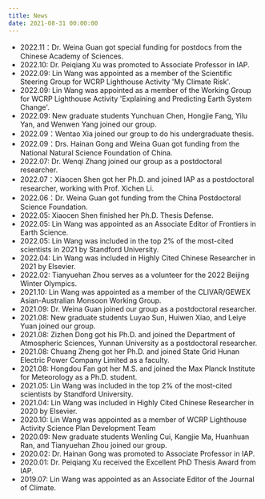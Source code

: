 ```yaml
---
title: News
date: 2021-08-31 00:00:00
---
```


- 2022.11：Dr. Weina Guan got special funding for postdocs from the Chinese Academy of Sciences.
- 2022.10: Dr. Peiqiang Xu was promoted to Associate Professor in IAP.
- 2022.09: Lin Wang was appointed as a member of the Scientific Steering Group for WCRP Lighthouse Activity 'My Climate Risk'.
- 2022.09: Lin Wang was appointed as a member of the Working Group for WCRP Lighthouse Activity 'Explaining and Predicting Earth System Change'.
- 2022.09: New graduate students Yunchuan Chen, Hongjie Fang, Yilu Yan, and Wenwen Yang joined our group.
- 2022.09：Wentao Xia joined our group to do his undergraduate thesis.
- 2022.09：Drs. Hainan Gong and Weina Guan got funding from the National Natural Science Foundation of China.
- 2022.07: Dr. Wenqi Zhang joined our group as a postdoctoral researcher.
- 2022.07：Xiaocen Shen got her Ph.D. and joined IAP as a postdoctoral researcher, working with Prof. Xichen Li.
- 2022.06：Dr. Weina Guan got funding from the China Postdoctoral Science Foundation.
- 2022.05: Xiaocen Shen finished her Ph.D. Thesis Defense.
- 2022.05: Lin Wang was appointed as an Associate Editor of Frontiers in Earth Science.
- 2022.05: Lin Wang was included in the top 2% of the most-cited scientists in 2021 by Standford University.
- 2022.04: Lin Wang was included in Highly Cited Chinese Researcher in 2021 by Elsevier.
- 2022.02: Tianyuehan Zhou serves as a volunteer for the 2022 Beijing Winter Olympics.
- 2021.10: Lin Wang was appointed as a member of the CLIVAR/GEWEX Asian-Australian Monsoon Working Group.
- 2021.09: Dr. Weina Guan joined our group as a postdoctoral researcher.
- 2021.08: New graduate students Luyao Sun, Huiwen Xiao, and Leiye Yuan joined our group.
- 2021.08: Zizhen Dong got his Ph.D. and joined the Department of Atmospheric Sciences, Yunnan University as a postdoctoral researcher.
- 2021.08: Chuang Zheng got her Ph.D. and joined State Grid Hunan Electric Power Company Limited as a faculty.
- 2021.08: Hongdou Fan got her M.S. and joined the Max Planck Institute for Meteorology as a Ph.D. student.
- 2021.05: Lin Wang was included in the top 2% of the most-cited scientists by Standford University.
- 2021.04: Lin Wang was included in Highly Cited Chinese Researcher in 2020 by Elsevier.
- 2020.10: Lin Wang was appointed as a member of WCRP Lighthouse Activity Science Plan Development Team
- 2020.09: New graduate students Wenling Cui, Kangjie Ma, Huanhuan Ran, and Tianyuehan Zhou joined our group.
- 2020.02: Dr. Hainan Gong was promoted to Associate Professor in IAP.
- 2020.01: Dr. Peiqiang Xu received the Excellent PhD Thesis Award from IAP.
- 2019.07: Lin Wang was appointed as an Associate Editor of the Journal of Climate.
